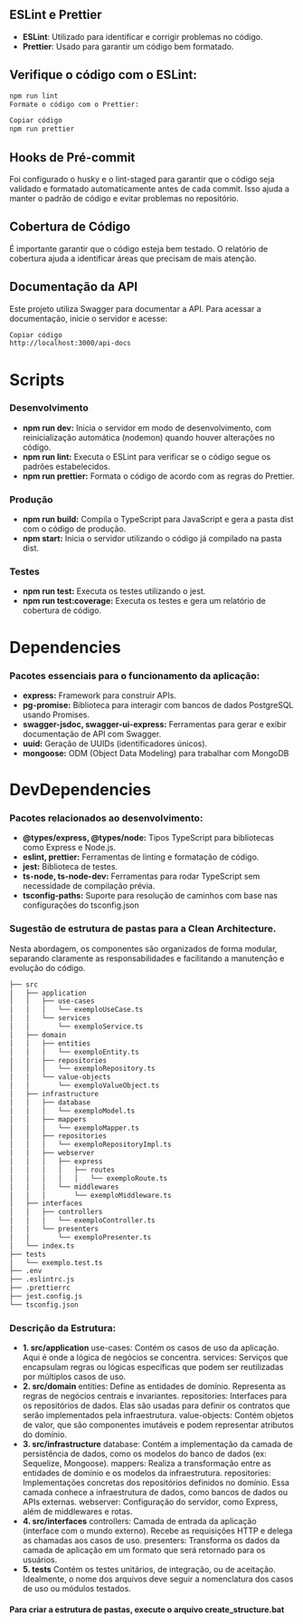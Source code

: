 ## ESLint e Prettier
- **ESLint**: Utilizado para identificar e corrigir problemas no código.
- **Prettier**: Usado para garantir um código bem formatado.

## Verifique o código com o ESLint:

``` bash 
npm run lint 
Formate o código com o Prettier:
```

``` bash
Copiar código
npm run prettier
```

## Hooks de Pré-commit
Foi configurado o husky e o lint-staged para garantir que o código seja validado e formatado automaticamente antes de cada commit. Isso ajuda a manter o padrão de código e evitar problemas no repositório.

## Cobertura de Código
É importante garantir que o código esteja bem testado. O relatório de cobertura ajuda a identificar áreas que precisam de mais atenção.

## Documentação da API
Este projeto utiliza Swagger para documentar a API. Para acessar a documentação, inicie o servidor e acesse:

``` bash
Copiar código
http://localhost:3000/api-docs
```

# Scripts
### Desenvolvimento
- **npm run dev:** Inicia o servidor em modo de desenvolvimento, com reinicialização automática (nodemon) quando houver alterações no código.
- **npm run lint:** Executa o ESLint para verificar se o código segue os padrões estabelecidos.
- **npm run prettier:** Formata o código de acordo com as regras do Prettier.

### Produção
- **npm run build:** Compila o TypeScript para JavaScript e gera a pasta dist com o código de produção.
- **npm start:** Inicia o servidor utilizando o código já compilado na pasta dist.

### Testes
- **npm run test:** Executa os testes utilizando o jest.
- **npm run test:coverage:** Executa os testes e gera um relatório de cobertura de código.

# Dependencies

### Pacotes essenciais para o funcionamento da aplicação:
- **express:**   Framework para construir APIs.
- **pg-promise:** Biblioteca para interagir com bancos de dados PostgreSQL usando Promises.
- **swagger-jsdoc, swagger-ui-express:** Ferramentas para gerar e exibir documentação de API com Swagger.
- **uuid:** Geração de UUIDs (identificadores únicos).
- **mongoose:** ODM (Object Data Modeling) para trabalhar com MongoDB


# DevDependencies

### Pacotes relacionados ao desenvolvimento:

- **@types/express, @types/node:** Tipos TypeScript para bibliotecas como Express e Node.js.
- **eslint, prettier:** Ferramentas de linting e formatação de código.
- **jest:** Biblioteca de testes.
- **ts-node, ts-node-dev:** Ferramentas para rodar TypeScript sem necessidade de compilação prévia.
- **tsconfig-paths:** Suporte para resolução de caminhos com base nas configurações do tsconfig.json

### Sugestão de estrutura de pastas para a Clean Architecture. 

Nesta abordagem, os componentes são organizados de forma modular, separando claramente as responsabilidades e facilitando a manutenção e evolução do código.

``` bash
├── src
│   ├── application
│   │   ├── use-cases
│   │   │   └── exemploUseCase.ts
│   │   └── services
│   │       └── exemploService.ts
│   ├── domain
│   │   ├── entities
│   │   │   └── exemploEntity.ts
│   │   ├── repositories
│   │   │   └── exemploRepository.ts
│   │   └── value-objects
│   │       └── exemploValueObject.ts
│   ├── infrastructure
│   │   ├── database
│   │   │   └── exemploModel.ts
│   │   ├── mappers
│   │   │   └── exemploMapper.ts
│   │   ├── repositories
│   │   │   └── exemploRepositoryImpl.ts
│   │   ├── webserver
│   │   │   ├── express
│   │   │   │   ├── routes
│   │   │   │   │   └── exemploRoute.ts
│   │   │   └── middlewares
│   │   │       └── exemploMiddleware.ts
│   ├── interfaces
│   │   ├── controllers
│   │   │   └── exemploController.ts
│   │   └── presenters
│   │       └── exemploPresenter.ts
│   └── index.ts
├── tests
│   └── exemplo.test.ts
├── .env
├── .eslintrc.js
├── .prettierrc
├── jest.config.js
└── tsconfig.json
```
 
### Descrição da Estrutura:
- **1. src/application**
use-cases: Contém os casos de uso da aplicação. Aqui é onde a lógica de negócios se concentra.
services: Serviços que encapsulam regras ou lógicas específicas que podem ser reutilizadas por múltiplos casos de uso.
- **2. src/domain**
entities: Define as entidades de domínio. Representa as regras de negócios centrais e invariantes.
repositories: Interfaces para os repositórios de dados. Elas são usadas para definir os contratos que serão implementados pela infraestrutura.
value-objects: Contém objetos de valor, que são componentes imutáveis e podem representar atributos do domínio.
- **3. src/infrastructure**
database: Contém a implementação da camada de persistência de dados, como os modelos do banco de dados (ex: Sequelize, Mongoose).
mappers: Realiza a transformação entre as entidades de domínio e os modelos da infraestrutura.
repositories: Implementações concretas dos repositórios definidos no domínio. Essa camada conhece a infraestrutura de dados, como bancos de dados ou APIs externas.
webserver: Configuração do servidor, como Express, além de middlewares e rotas.
- **4. src/interfaces**
controllers: Camada de entrada da aplicação (interface com o mundo externo). Recebe as requisições HTTP e delega as chamadas aos casos de uso.
presenters: Transforma os dados da camada de aplicação em um formato que será retornado para os usuários.
- **5. tests**
Contém os testes unitários, de integração, ou de aceitação. Idealmente, o nome dos arquivos deve seguir a nomenclatura dos casos de uso ou módulos testados.

#### Para criar a estrutura de pastas, execute o arquivo create_structure.bat
